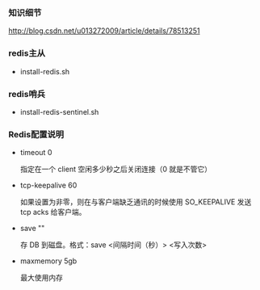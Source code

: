 
### 知识细节

  http://blog.csdn.net/u013272009/article/details/78513251


### redis主从

  - install-redis.sh

  
### redis哨兵

  - install-redis-sentinel.sh
  
  

### Redis配置说明

  - timeout 0

    指定在一个 client 空闲多少秒之后关闭连接（0 就是不管它）


  - tcp-keepalive 60

    如果设置为非零，则在与客户端缺乏通讯的时候使用 SO_KEEPALIVE 发送 tcp acks 给客户端。


  - save ""

    存 DB 到磁盘。格式：save <间隔时间（秒）> <写入次数>


  - maxmemory 5gb

    最大使用内存

